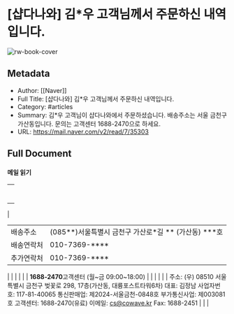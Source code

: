 # [샵다나와] 김*우 고객님께서 주문하신 내역입니다.

![rw-book-cover](https://mail.naver.com/builds/v2/favicon.ico)

## Metadata
- Author: [[Naver]]
- Full Title: [샵다나와] 김*우 고객님께서 주문하신 내역입니다.
- Category: #articles
- Summary: 김*우 고객님이 샵다나와에서 주문하셨습니다. 배송주소는 서울 금천구 가산동입니다. 문의는 고객센터 1688-2470으로 하세요.
- URL: https://mail.naver.com/v2/read/7/35303

## Full Document
#### 메일 읽기

|  |
| --- |
|  |
|  |
|  |
|  |
|  |
|  |
|  |
| 

|  |  |
| --- | --- |
|  배송주소  |  (085\*\*)서울특별시 금천구 가산로\*길 \*\* (가산동) \*\*\*호  |
|  배송연락처  |  010-7369-\*\*\*\*  |
|  추가연락처  |  010-7369-\*\*\*\*  |

 |
|  |
|  |
| **1688-2470**고객센터 (월~금 09:00~18:00) |
|  |
|  |
|  주소: (우) 08510 서울특별시 금천구 벚꽃로 298, 17층(가산동, 대륭포스트타워6차) 대표: 김정남  사업자번호: 117-81-40065 통신판매업: 제2024-서울금천-0848호 부가통신사업: 제003081호  고객센터: 1688-2470(유료) 이메일: cs@cowave.kr Fax: 1688-2451  |
|  |
